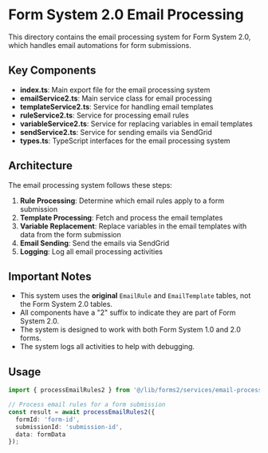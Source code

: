 # Form System 2.0 Email Processing

This directory contains the email processing system for Form System 2.0, which handles email automations for form submissions.

## Key Components

- **index.ts**: Main export file for the email processing system
- **emailService2.ts**: Main service class for email processing
- **templateService2.ts**: Service for handling email templates
- **ruleService2.ts**: Service for processing email rules
- **variableService2.ts**: Service for replacing variables in email templates
- **sendService2.ts**: Service for sending emails via SendGrid
- **types.ts**: TypeScript interfaces for the email processing system

## Architecture

The email processing system follows these steps:

1. **Rule Processing**: Determine which email rules apply to a form submission
2. **Template Processing**: Fetch and process the email templates
3. **Variable Replacement**: Replace variables in the email templates with data from the form submission
4. **Email Sending**: Send the emails via SendGrid
5. **Logging**: Log all email processing activities

## Important Notes

- This system uses the **original** `EmailRule` and `EmailTemplate` tables, not the Form System 2.0 tables.
- All components have a "2" suffix to indicate they are part of Form System 2.0.
- The system is designed to work with both Form System 1.0 and 2.0 forms.
- The system logs all activities to help with debugging.

## Usage

```typescript
import { processEmailRules2 } from '@/lib/forms2/services/email-processing';

// Process email rules for a form submission
const result = await processEmailRules2({
  formId: 'form-id',
  submissionId: 'submission-id',
  data: formData
});
```
